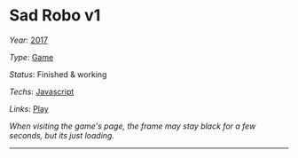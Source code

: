 # Sad Robo v1
*Year*: [2017](../Timeline/2017.md)

*Type*: [Game](./Games.md)

*Status*: Finished & working

*Techs*: [Javascript](../Techs/Javascript.md)

*Links*: [Play](https://anicetngrt.github.io/SadRoboGame/)

*When visiting the game's page, the frame may stay black for a few seconds, but its just loading.*

---